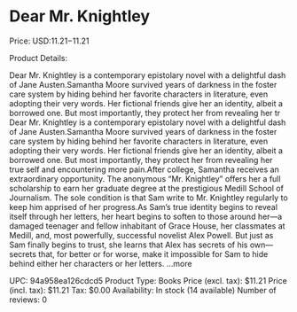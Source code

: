 # Dear Mr. Knightley

Price: USD:$11.21-$11.21

Product Details:

Dear Mr. Knightley is a contemporary epistolary novel with a delightful dash of Jane Austen.Samantha Moore survived years of darkness in the foster care system by hiding behind her favorite characters in literature, even adopting their very words. Her fictional friends give her an identity, albeit a borrowed one. But most importantly, they protect her from revealing her tr Dear Mr. Knightley is a contemporary epistolary novel with a delightful dash of Jane Austen.Samantha Moore survived years of darkness in the foster care system by hiding behind her favorite characters in literature, even adopting their very words. Her fictional friends give her an identity, albeit a borrowed one. But most importantly, they protect her from revealing her true self and encountering more pain.After college, Samantha receives an extraordinary opportunity. The anonymous “Mr. Knightley” offers her a full scholarship to earn her graduate degree at the prestigious Medill School of Journalism. The sole condition is that Sam write to Mr. Knightley regularly to keep him apprised of her progress.As Sam’s true identity begins to reveal itself through her letters, her heart begins to soften to those around her—a damaged teenager and fellow inhabitant of Grace House, her classmates at Medill, and, most powerfully, successful novelist Alex Powell. But just as Sam finally begins to trust, she learns that Alex has secrets of his own—secrets that, for better or for worse, make it impossible for Sam to hide behind either her characters or her letters. ...more

UPC: 94a958ea126cdcd5
Product Type: Books
Price (excl. tax): $11.21
Price (incl. tax): $11.21
Tax: $0.00
Availability: In stock (14 available)
Number of reviews: 0